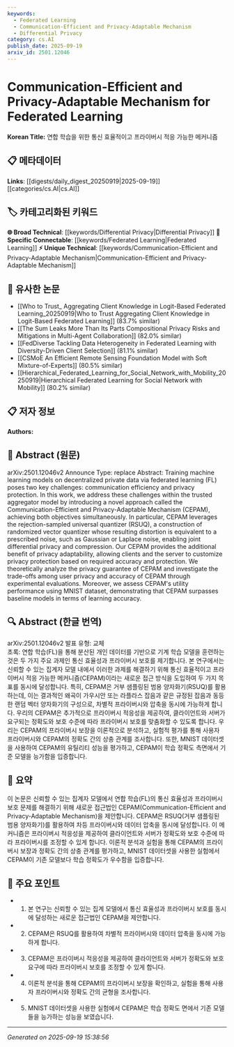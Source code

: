 ```yaml
---
keywords:
  - Federated Learning
  - Communication-Efficient and Privacy-Adaptable Mechanism
  - Differential Privacy
category: cs.AI
publish_date: 2025-09-19
arxiv_id: 2501.12046
---
```


<!-- KEYWORD_LINKING_METADATA:
{
  "processed_timestamp": "2025-09-22 21:52:11.100210",
  "vocabulary_version": "1.0",
  "selected_keywords": [
    "Federated Learning",
    "Communication-Efficient and Privacy-Adaptable Mechanism",
    "Differential Privacy"
  ],
  "rejected_keywords": [
    "Rejection-Sampled Universal Quantizer"
  ],
  "similarity_scores": {
    "Federated Learning": 0.95,
    "Communication-Efficient and Privacy-Adaptable Mechanism": 0.8,
    "Differential Privacy": 0.82
  },
  "extraction_method": "AI_prompt_based",
  "budget_applied": true
}
-->


# Communication-Efficient and Privacy-Adaptable Mechanism for Federated Learning

**Korean Title:** 연합 학습을 위한 통신 효율적이고 프라이버시 적응 가능한 메커니즘

## 📋 메타데이터

**Links**: [[digests/daily_digest_20250919|2025-09-19]]   [[categories/cs.AI|cs.AI]]

## 🏷️ 카테고리화된 키워드
**🌐 Broad Technical**: [[keywords/Differential Privacy|Differential Privacy]]
**🔗 Specific Connectable**: [[keywords/Federated Learning|Federated Learning]]
**⚡ Unique Technical**: [[keywords/Communication-Efficient and Privacy-Adaptable Mechanism|Communication-Efficient and Privacy-Adaptable Mechanism]]

## 🔗 유사한 논문
- [[Who to Trust_ Aggregating Client Knowledge in Logit-Based Federated Learning_20250919|Who to Trust Aggregating Client Knowledge in Logit-Based Federated Learning]] (83.7% similar)
- [[The Sum Leaks More Than Its Parts Compositional Privacy Risks and Mitigations in Multi-Agent Collaboration]] (82.0% similar)
- [[FedDiverse Tackling Data Heterogeneity in Federated Learning with Diversity-Driven Client Selection]] (81.1% similar)
- [[CSMoE An Efficient Remote Sensing Foundation Model with Soft Mixture-of-Experts]] (80.5% similar)
- [[Hierarchical_Federated_Learning_for_Social_Network_with_Mobility_20250919|Hierarchical Federated Learning for Social Network with Mobility]] (80.2% similar)

## 📋 저자 정보

**Authors:** 

## 📄 Abstract (원문)

arXiv:2501.12046v2 Announce Type: replace 
Abstract: Training machine learning models on decentralized private data via federated learning (FL) poses two key challenges: communication efficiency and privacy protection. In this work, we address these challenges within the trusted aggregator model by introducing a novel approach called the Communication-Efficient and Privacy-Adaptable Mechanism (CEPAM), achieving both objectives simultaneously. In particular, CEPAM leverages the rejection-sampled universal quantizer (RSUQ), a construction of randomized vector quantizer whose resulting distortion is equivalent to a prescribed noise, such as Gaussian or Laplace noise, enabling joint differential privacy and compression. Our CEPAM provides the additional benefit of privacy adaptability, allowing clients and the server to customize privacy protection based on required accuracy and protection. We theoretically analyze the privacy guarantee of CEPAM and investigate the trade-offs among user privacy and accuracy of CEPAM through experimental evaluations. Moreover, we assess CEPAM's utility performance using MNIST dataset, demonstrating that CEPAM surpasses baseline models in terms of learning accuracy.

## 🔍 Abstract (한글 번역)

arXiv:2501.12046v2 발표 유형: 교체  
초록: 연합 학습(FL)을 통해 분산된 개인 데이터를 기반으로 기계 학습 모델을 훈련하는 것은 두 가지 주요 과제인 통신 효율성과 프라이버시 보호를 제기합니다. 본 연구에서는 신뢰할 수 있는 집계자 모델 내에서 이러한 과제를 해결하기 위해 통신 효율적이고 프라이버시 적응 가능한 메커니즘(CEPAM)이라는 새로운 접근 방식을 도입하여 두 가지 목표를 동시에 달성합니다. 특히, CEPAM은 거부 샘플링된 범용 양자화기(RSUQ)를 활용하는데, 이는 결과적인 왜곡이 가우시안 또는 라플라스 잡음과 같은 규정된 잡음과 동등한 랜덤 벡터 양자화기의 구성으로, 차별적 프라이버시와 압축을 동시에 가능하게 합니다. 우리의 CEPAM은 추가적으로 프라이버시 적응성을 제공하여, 클라이언트와 서버가 요구되는 정확도와 보호 수준에 따라 프라이버시 보호를 맞춤화할 수 있도록 합니다. 우리는 CEPAM의 프라이버시 보장을 이론적으로 분석하고, 실험적 평가를 통해 사용자 프라이버시와 CEPAM의 정확도 간의 상충 관계를 조사합니다. 또한, MNIST 데이터셋을 사용하여 CEPAM의 유틸리티 성능을 평가하고, CEPAM이 학습 정확도 측면에서 기준 모델을 능가함을 입증합니다.

## 📝 요약

이 논문은 신뢰할 수 있는 집계자 모델에서 연합 학습(FL)의 통신 효율성과 프라이버시 보호 문제를 해결하기 위해 새로운 접근법인 CEPAM(Communication-Efficient and Privacy-Adaptable Mechanism)을 제안합니다. CEPAM은 RSUQ(거부 샘플링된 범용 양자화기)를 활용하여 차등 프라이버시와 데이터 압축을 동시에 달성합니다. 이 메커니즘은 프라이버시 적응성을 제공하여 클라이언트와 서버가 정확도와 보호 수준에 따라 프라이버시를 조정할 수 있게 합니다. 이론적 분석과 실험을 통해 CEPAM의 프라이버시 보장과 정확도 간의 상충 관계를 평가하고, MNIST 데이터셋을 사용한 실험에서 CEPAM이 기존 모델보다 학습 정확도가 우수함을 입증합니다.

## 🎯 주요 포인트

- 1. 본 연구는 신뢰할 수 있는 집계 모델에서 통신 효율성과 프라이버시 보호를 동시에 달성하는 새로운 접근법인 CEPAM을 제안합니다.

- 2. CEPAM은 RSUQ를 활용하여 차별적 프라이버시와 데이터 압축을 동시에 가능하게 합니다.

- 3. CEPAM은 프라이버시 적응성을 제공하여 클라이언트와 서버가 정확도와 보호 요구에 따라 프라이버시 보호를 조정할 수 있게 합니다.

- 4. 이론적 분석을 통해 CEPAM의 프라이버시 보장을 확인하고, 실험을 통해 사용자 프라이버시와 정확도 간의 균형을 조사합니다.

- 5. MNIST 데이터셋을 사용한 실험에서 CEPAM은 학습 정확도 면에서 기존 모델들을 능가하는 성능을 보였습니다.

---

*Generated on 2025-09-19 15:38:56*